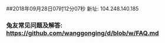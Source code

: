 ##2018年09月28日07时12分07秒 新址: 104.248.140.185
### 兔友常见问题及解答: https://github.com/wanggonging/d/blob/w/FAQ.md
